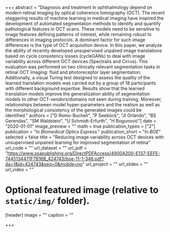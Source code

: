 +++
abstract = "Diagnosis and treatment in ophthalmology depend on modern retinal imaging by optical coherence tomography (OCT). The recent staggering results of machine learning in medical imaging have inspired the development of automated segmentation methods to identify and quantify pathological features in OCT scans. These models need to be sensitive to image features defining patterns of interest, while remaining robust to differences in imaging protocols. A dominant factor for such image differences is the type of OCT acquisition device. In this paper, we analyze the ability of recently developed unsupervised unpaired image translations based on cycle consistency losses (cycleGANs) to deal with image variability across different OCT devices (Spectralis and Cirrus). This evaluation was performed on two clinically relevant segmentation tasks in retinal OCT imaging: fluid and photoreceptor layer segmentation. Additionally, a visual Turing test designed to assess the quality of the learned translation models was carried out by a group of 18 participants with different background expertise. Results show that the learned translation models improve the generalization ability of segmentation models to other OCT-vendors/domains not seen during training. Moreover, relationships between model hyper-parameters and the realism as well as the morphological consistency of the generated images could be identified."
authors = ["D Romo-Bucheli", "P Seeböck", "JI Orlando", "BS Gerendas", "SM Waldstein", "U Schmidt-Erfurth", "H Bogunović"]
date = "2020-01-01"
image_preview = ""
math = true
publication_types = ["2"]
publication = "In *Biomedical Optics Express*."
publication_short = "In *BOE*"
selected = false
title = "Reducing image variability across OCT devices with unsupervised unpaired learning for improved segmentation of retina"
url_code = ""
url_dataset = ""
url_pdf = "https://www.osapublishing.org/DirectPDFAccess/4900A200-E137-EEFE-7445134471F7B16B_424743/boe-11-1-346.pdf?da=1&id=424743&seq=0&mobile=no"
url_project = ""
url_slides = ""
url_video = ""

# Optional featured image (relative to `static/img/` folder).
[header]
image = ""
caption = ""


+++
